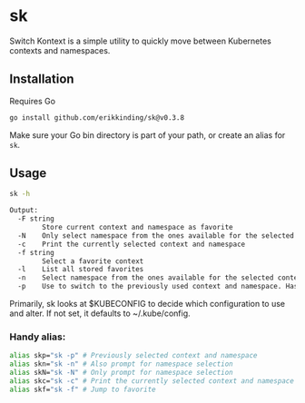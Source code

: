 # sk
Switch Kontext is a simple utility to quickly move between Kubernetes contexts and namespaces.

## Installation
Requires Go
``` bash
go install github.com/erikkinding/sk@v0.3.8
```
Make sure your Go bin directory is part of your path, or create an alias for `sk`.

## Usage
``` bash
sk -h

Output:
  -F string
        Store current context and namespace as favorite
  -N    Only select namespace from the ones available for the selected context
  -c    Print the currently selected context and namespace
  -f string
        Select a favorite context
  -l    List all stored favorites
  -n    Select namespace from the ones available for the selected context
  -p    Use to switch to the previously used context and namespace. Has no effect if state can't be retrieved.
```

Primarily, sk looks at $KUBECONFIG to decide which configuration to use and alter. If not set, it defaults to ~/.kube/config. 


### Handy alias:
``` bash
alias skp="sk -p" # Previously selected context and namespace
alias skn="sk -n" # Also prompt for namespace selection
alias skN="sk -N" # Only prompt for namespace selection
alias skc="sk -c" # Print the currently selected context and namespace
alias skf="sk -f" # Jump to favorite
```
